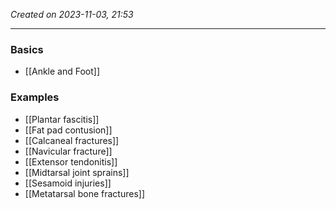 *Created on 2023-11-03, 21:53* 

---
### Basics
- [[Ankle and Foot]]

### Examples
- [[Plantar fascitis]]
- [[Fat pad contusion]] 
- [[Calcaneal fractures]] 
- [[Navicular fracture]]
- [[Extensor tendonitis]]
- [[Midtarsal joint sprains]]
- [[Sesamoid injuries]]
- [[Metatarsal bone fractures]] 